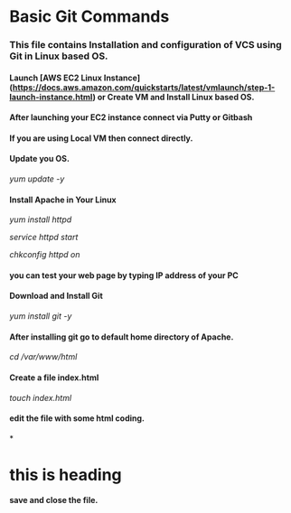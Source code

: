 # Basic Git Commands
### This file contains Installation and configuration of VCS using Git in Linux based OS.

#### Launch [AWS EC2 Linux Instance] (https://docs.aws.amazon.com/quickstarts/latest/vmlaunch/step-1-launch-instance.html) or Create VM and Install Linux based OS.

#### After launching your EC2 instance connect via Putty or Gitbash
#### If you are using Local VM then connect directly.

#### Update you OS.

*yum update -y*

#### Install Apache in Your Linux 

*yum install httpd*

*service httpd start*

*chkconfig httpd on*

#### you can test your web page by typing IP address of your PC

#### Download and Install Git

*yum install git -y*

#### After installing git go to default home directory of Apache.

*cd /var/www/html*

#### Create a file **index.html** 

*touch index.html*

#### edit the file with some html coding.

*<h1>this is heading</h1>

#### save and close the file.




